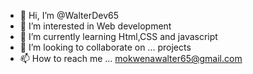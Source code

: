 - 👋 Hi, I’m @WalterDev65
- 👀 I’m interested in Web development 
- 🌱 I’m currently learning Html,CSS and javascript
- 💞️ I’m looking to collaborate on ... projects 
- 📫 How to reach me ... mokwenawalter65@gmail.com

<!---
WalterDev65/WalterDev65 is a ✨ special ✨ repository because its `README.md` (this file) appears on your GitHub profile.
You can click the Preview link to take a look at your changes.
--->
